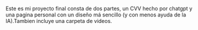 Este es mi proyecto final consta de dos partes, un CVV hecho por chatgpt y una pagina personal con un diseño má sencillo (y con menos ayuda de la IA).Tambien incluye una carpeta de videos.
